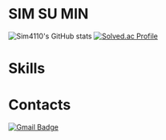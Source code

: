 # SIM SU MIN
![Sim4110's GitHub stats](https://github-readme-stats.vercel.app/api?username=sim4110&show_icons=true&theme=highcontrast)
[![Solved.ac
Profile](http://mazassumnida.wtf/api/v2/generate_badge?boj=simson1023)](https://solved.ac/simson1023)
# Skills



# Contacts
[![Gmail Badge](https://img.shields.io/badge/Gmail-d14836?style=flat-square&logo=Gmail&logoColor=white&link=mailto:sim84827@gmail.com)](mailto:sim84827@gmail.com)




<!--
**sim4110/sim4110** is a ✨ _special_ ✨ repository because its `README.md` (this file) appears on your GitHub profile.

Here are some ideas to get you started:

- 🔭 I’m currently working on ...
- 🌱 I’m currently learning ...
- 👯 I’m looking to collaborate on ...
- 🤔 I’m looking for help with ...
- 💬 Ask me about ...
- 📫 How to reach me: ...
- 😄 Pronouns: ...
- ⚡ Fun fact: ...
-->
